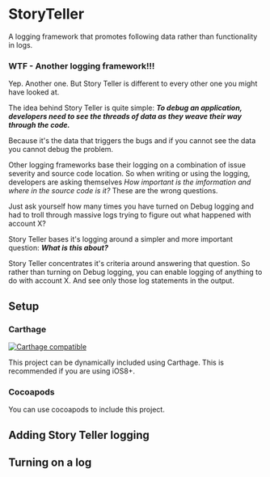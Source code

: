 # StoryTeller
A logging framework that promotes following data rather than functionality in logs.

### WTF - Another logging framework!!!

Yep. Another one. But Story Teller is different to every other one you might have looked at.

The idea behind Story Teller is quite simple: ***To debug an application, developers need to see the threads of data as they weave their way through the code.***

Because it's the data that triggers the bugs and if you cannot see the data you cannot debug the problem. 

Other logging frameworks base their logging on a combination of issue severity and source code location. So when writing or using the logging, developers are asking themselves *How important is the imformation and where in the source code is it?* These are the wrong questions.

Just ask yourself how many times you have turned on Debug logging and had to troll through massive logs trying to figure out what happened with account X?

Story Teller bases it's logging around a simpler and more important question: ***What is this about?***

Story Teller concentrates it's criteria around answering that question. So rather than turning on Debug logging, you can enable logging of anything to do with account X. And see only those log statements in the output.

## Setup

### Carthage

[![Carthage compatible](https://img.shields.io/badge/Carthage-compatible-4BC51D.svg?style=flat)](https://github.com/Carthage/Carthage)

This project can be dynamically included using Carthage. This is recommended if you are using iOS8+.

### Cocoapods

You can use cocoapods to include this project.

## Adding Story Teller logging

## Turning on a log

